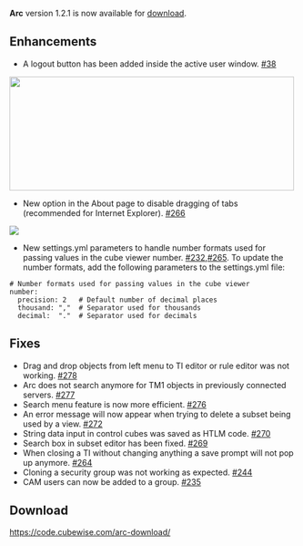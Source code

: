 **Arc** version 1.2.1 is now available for [download](https://code.cubewise.com/arc-download/). 

## Enhancements
* A logout button has been added inside the active user window. [#38](https://github.com/cubewise-code/arc-issues/issues/38)

<img src="https://s3-ap-southeast-2.amazonaws.com/downloads.cubewise.com/web_assets/arc-pulgins/Log-out+button.png" height="200" width="500"/>

* New option in the About page to disable dragging of tabs (recommended for Internet Explorer). [#266](https://github.com/cubewise-code/arc-issues/issues/266)

<img src="https://s3-ap-southeast-2.amazonaws.com/downloads.cubewise.com/web_assets/arc-pulgins/disable-dragging.png"/>

* New settings.yml parameters to handle number formats used for passing values in the cube viewer
number. [#232](https://github.com/cubewise-code/arc-issues/issues/232),[#265](https://github.com/cubewise-code/arc-issues/issues/265). To update the number formats, add the following parameters to the settings.yml file:
```
# Number formats used for passing values in the cube viewer
number:
  precision: 2   # Default number of decimal places
  thousand: ","  # Separator used for thousands
  decimal:  "."  # Separator used for decimals
```

## Fixes
* Drag and drop objects from left menu to TI editor or rule editor was not working. [#278](https://github.com/cubewise-code/arc-issues/issues/278)
* Arc does not search anymore for TM1 objects in previously connected servers. [#277](https://github.com/cubewise-code/arc-issues/issues/277)
* Search menu feature is now more efficient. [#276](https://github.com/cubewise-code/arc-issues/issues/276)
* An error message will now appear when trying to delete a subset being used by a view. [#272](https://github.com/cubewise-code/arc-issues/issues/272)
* String data input in control cubes was saved as HTLM code. [#270](https://github.com/cubewise-code/arc-issues/issues/270)
* Search box in subset editor has been fixed. [#269](https://github.com/cubewise-code/arc-issues/issues/269)
* When closing a TI without changing anything a save prompt will not pop up anymore. [#264](https://github.com/cubewise-code/arc-issues/issues/264)
* Cloning a security group was not working as expected. [#244](https://github.com/cubewise-code/arc-issues/issues/244)
* CAM users can now be added to a group. [#235](https://github.com/cubewise-code/arc-issues/issues/235)

## Download
https://code.cubewise.com/arc-download/
